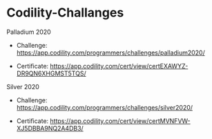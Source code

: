 # Codility-Challanges

Palladium 2020

* Challenge: https://app.codility.com/programmers/challenges/palladium2020/

* Certificate: https://app.codility.com/cert/view/certEXAWYZ-DR9QN6XHGMST5TQS/

Silver 2020

* Challenge: https://app.codility.com/programmers/challenges/silver2020/

* Certificate: https://app.codility.com/cert/view/certMVNFVW-XJ5DBBA9NQ2A4DB3/
